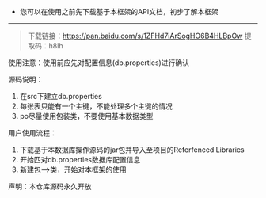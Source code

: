 + 您可以在使用之前先下载基于本框架的API文档，初步了解本框架
------------------------------------------------------------- 
 
> 下载链接：https://pan.baidu.com/s/1ZFHd7iArSogHO6B4HLBpOw   提取码：h8lh

使用注意：使用前应先对配置信息(db.properties)进行确认
  
源码说明：
1. 在src下建立db.properties
2. 每张表只能有一个主键，不能处理多个主键的情况
3. po尽量使用包装类，不要使用基本数据类型


用户使用流程：
1.  下载基于本数据库操作源码的jar包并导入至项目的Referfenced Libraries
2.  开始匹对db.properties数据库配置信息
3.  新建包-->类，开始对本框架的使用




声明：本仓库源码永久开放
